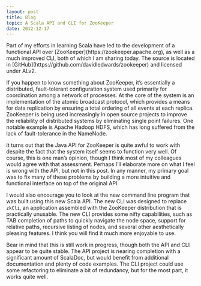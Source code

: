 ```yaml
---
layout: post
title: Blog
topic: A Scala API and CLI for ZooKeeper
date: 2012-12-17
---
```

<div class="content" markdown="1">
Part of my efforts in learning Scala have led to the development of a functional API over [ZooKeeper](https://zookeeper.apache.org), as well as a much improved CLI, both of which I am sharing today. The source is located in [GitHub](https://github.com/davidledwards/zookeeper) and licensed under ALv2.

If you happen to know something about ZooKeeper, it’s essentially a distributed, fault-tolerant configuration system used primarily for coordination among a network of processes. At the core of the system is an implementation of the atomic broadcast protocol, which provides a means for data replication by ensuring a total ordering of all events at each replica. ZooKeeper is being used increasingly in open source projects to improve the reliability of distributed systems by eliminating single point failures. One notable example is Apache Hadoop HDFS, which has long suffered from the lack of fault-tolerance in the NameNode.

It turns out that the Java API for ZooKeeper is quite awful to work with despite the fact that the system itself seems to function very well. Of course, this is one man’s opinion, though I think most of my colleagues would agree with that assessment. Perhaps I’ll elaborate more on what I feel is wrong with the API, but not in this post. In any manner, my primary goal was to fix many of these problems by building a more intuitive and functional interface on top of the original API.

I would also encourage you to look at the new command line program that was built using this new Scala API. The new CLI was designed to replace `zkCli`, an application assembled with the ZooKeeper distribution that is practically unusable. The new CLI provides some nifty capabilities, such as TAB completion of paths to quickly navigate the node space, support for relative paths, recursive listing of nodes, and several other aesthetically pleasing features. I think you will find it much more enjoyable to use.

Bear in mind that this is still work in progress, though both the API and CLI appear to be quite stable. The API project is nearing completion with a significant amount of ScalaDoc, but would benefit from additional documentation and plenty of code examples. The CLI project could use some refactoring to eliminate a bit of redundancy, but for the most part, it works quite well.
</div>
